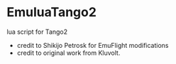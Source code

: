 # EmuluaTango2
lua script for Tango2

* credit to Shikijo Petrosk for EmuFlight modifications
* credit to original work from Kluvolt.
